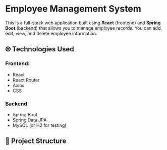 # Employee Management System

This is a full-stack web application built using **React** (frontend) and **Spring Boot** (backend) that allows you to manage employee records. You can add, edit, view, and delete employee information.

## 🌐 Technologies Used

### Frontend:
- React
- React Router
- Axios
- CSS

### Backend:
- Spring Boot
- Spring Data JPA
- MySQL (or H2 for testing)

## 📂 Project Structure

